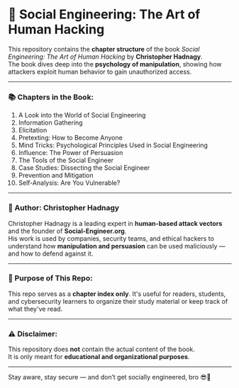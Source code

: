 # 📘 Social Engineering: The Art of Human Hacking

This repository contains the **chapter structure** of the book _Social Engineering: The Art of Human Hacking_ by **Christopher Hadnagy**.  
The book dives deep into the **psychology of manipulation**, showing how attackers exploit human behavior to gain unauthorized access.

---

### 📚 Chapters in the Book:

1. A Look into the World of Social Engineering  
2. Information Gathering  
3. Elicitation  
4. Pretexting: How to Become Anyone  
5. Mind Tricks: Psychological Principles Used in Social Engineering  
6. Influence: The Power of Persuasion  
7. The Tools of the Social Engineer  
8. Case Studies: Dissecting the Social Engineer  
9. Prevention and Mitigation  
10. Self-Analysis: Are You Vulnerable?

---

### 🧠 Author: Christopher Hadnagy

Christopher Hadnagy is a leading expert in **human-based attack vectors** and the founder of **Social-Engineer.org**.  
His work is used by companies, security teams, and ethical hackers to understand how **manipulation and persuasion** can be used maliciously — and how to defend against it.

---

### 🔐 Purpose of This Repo:

This repo serves as a **chapter index only**. It's useful for readers, students, and cybersecurity learners to organize their study material or keep track of what they've read.

---

### ⚠️ Disclaimer:

This repository does **not** contain the actual content of the book.  
It is only meant for **educational and organizational purposes**.

---

Stay aware, stay secure — and don’t get socially engineered, bro 😎🧠
